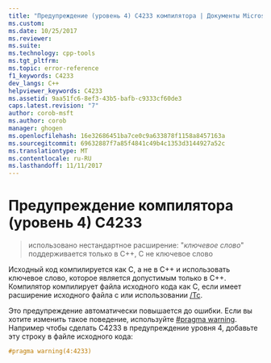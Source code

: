 ```yaml
---
title: "Предупреждение (уровень 4) C4233 компилятора | Документы Microsoft"
ms.custom: 
ms.date: 10/25/2017
ms.reviewer: 
ms.suite: 
ms.technology: cpp-tools
ms.tgt_pltfrm: 
ms.topic: error-reference
f1_keywords: C4233
dev_langs: C++
helpviewer_keywords: C4233
ms.assetid: 9aa51fc6-8ef3-43b5-bafb-c9333cf60de3
caps.latest.revision: "7"
author: corob-msft
ms.author: corob
manager: ghogen
ms.openlocfilehash: 16e32686451ba7ce0c9a633878f1158a8457163a
ms.sourcegitcommit: 69632887f7a85f4841c49b4c1353d3144927a52c
ms.translationtype: MT
ms.contentlocale: ru-RU
ms.lasthandoff: 11/11/2017
---
```

# <a name="compiler-warning-level-4-c4233"></a>Предупреждение компилятора (уровень 4) C4233

> использовано нестандартное расширение: "*ключевое слово*" поддерживается только в C++, C не ключевое слово

Исходный код компилируется как C, а не в C++ и использовать ключевое слово, которое является допустимым только в C++. Компилятор компилирует файла исходного кода как C, если имеет расширение исходного файла c или использовании [/Tc](../../build/reference/tc-tp-tc-tp-specify-source-file-type.md).

Это предупреждение автоматически повышается до ошибки. Если вы хотите изменить такое поведение, используйте [#pragma warning](../../preprocessor/warning.md). Например чтобы сделать C4233 в предупреждение уровня 4, добавьте эту строку в файле исходного кода:

```cpp
#pragma warning(4:4233)
```
